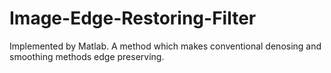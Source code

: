 # Image-Edge-Restoring-Filter
Implemented by Matlab.
A method which makes conventional denosing and smoothing methods edge preserving.
